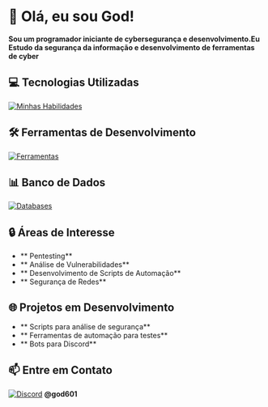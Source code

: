 # 👋 Olá, eu sou God!
**Sou um programador iniciante de cybersegurança e desenvolvimento.Eu Estudo da segurança da informação e desenvolvimento de ferramentas de cyber**

## 💻 Tecnologias Utilizadas

[![Minhas Habilidades](https://skillicons.dev/icons?i=js,css,python,git,aiscript,bots,discordjs,gamemakerstudio,robloxstudio)](https://skillicons.dev)

## 🛠️ Ferramentas de Desenvolvimento

[![Ferramentas](https://skillicons.dev/icons?i=vscode,github,obsidian,ps,windows)](https://skillicons.dev)

## 📊 Banco de Dados

[![Databases](https://skillicons.dev/icons?i=mysql)](https://skillicons.dev)

## 🔒 Áreas de Interesse

- ** Pentesting**
- ** Análise de Vulnerabilidades**
- ** Desenvolvimento de Scripts de Automação**
- ** Segurança de Redes**

## 🌐 Projetos em Desenvolvimento

- ** Scripts para análise de segurança**
- ** Ferramentas de automação para testes**
- ** Bots para Discord**

## 📫 Entre em Contato

[![Discord](https://skillicons.dev/icons?i=discord)](https://skillicons.dev) **@god601**

